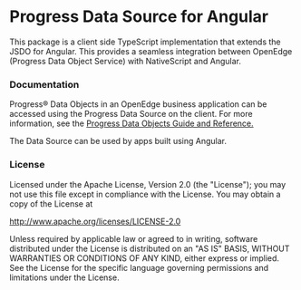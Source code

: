 # Progress Data Source for Angular
This package is a client side TypeScript implementation that extends the JSDO for Angular. This  provides a seamless integration between OpenEdge (Progress Data Object Service) with NativeScript and Angular.

### Documentation
Progress® Data Objects in an OpenEdge business application can be accessed using the Progress Data Source on the client. For more information, see the <a href="https://docs.progress.com/bundle/data-object-guide/page/Overview-of-Progress-Data-Objects-Services-and-Catalogs.html">Progress Data Objects Guide and Reference.</a>

The Data Source can be used by apps built using Angular.

### License
Licensed under the Apache License, Version 2.0 (the "License"); you may not use this file except in compliance with the License. You may obtain a copy of the License at

http://www.apache.org/licenses/LICENSE-2.0

Unless required by applicable law or agreed to in writing, software distributed under the License is distributed on an "AS IS" BASIS, WITHOUT WARRANTIES OR CONDITIONS OF ANY KIND, either express or implied. See the License for the specific language governing permissions and limitations under the License.
